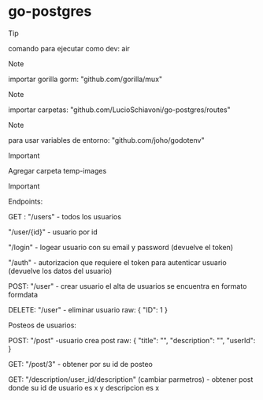 # go-postgres

> [!TIP]
>comando para ejecutar como dev:
air 

> [!NOTE]
>importar gorilla gorm:
"github.com/gorilla/mux"

> [!NOTE]
>importar carpetas: 
"github.com/LucioSchiavoni/go-postgres/routes"

> [!NOTE]
>para usar variables de entorno: 
"github.com/joho/godotenv"

> [!IMPORTANT]
>Agregar carpeta temp-images

> [!IMPORTANT]
>Endpoints: 

GET :
"/users"  - todos los usuarios

"/user/{id}"  - usuario por id

"/login" - logear usuario con su email y password (devuelve el token)

"/auth" - autorizacion que requiere el token para autenticar usuario (devuelve los datos del usuario)


POST:
"/user" - crear usuario 
el alta de usuarios se encuentra en formato formdata

DELETE:
"/user" - eliminar usuario 
raw:
{
    "ID": 1
}


Posteos de usuarios:

POST:
"/post" -usuario crea post
raw:
{
    "title": "",
    "description": "",
    "userId": 
}

GET:
"/post/3"  - obtener por su id de posteo

GET:
"/description/user_id/description" (cambiar parmetros) - obtener post donde su id de usuario es x y descripcion es x

